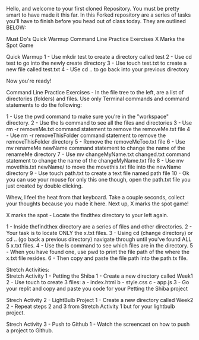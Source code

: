 Hello, and welcome to your first cloned Repository. 
You must be pretty smart to have made it this far. 
In this Forked repository are a series of tasks you'll have to finish before you head out of class today. 
They are outlined BELOW:

Must Do's
    Quick Warmup
    Command Line Practice Exercises
    X Marks the Spot Game

Quick Warmup
1 - Use mkdir test to create a directory called test
2 - Use cd test to go into the newly create directory
3 - Use touch test.txt to create a new file called test.txt
4 - USe cd .. to go back into your previous directory 

Now you're ready! 

Command Line Practice Exercises - In the file tree to the left, are a list of directories (folders) and files. Use only Terminal commands and command statements to do the following:

1 - Use the pwd command to make sure you're in the "workspace" directory.
2 - Use the ls command to see all the files and directories 
3 - Use rm -r removeMe.txt command statement to remove the removeMe.txt file
4 - Use rm -r removeThisFolder command statement to remove the removeThisFolder directory
5 - Remove the removeMeToo.txt file
6 - Use mv renameMe newName command statement to change the name of the renameMe directory
7 - Use mv changeMyName.txt changed.txt command statement to change the name of the changeMyName.txt file
8 - Use mv movethis.txt newName/ to move the movethis.txt file into the newName directory
9 - Use touch path.txt to create a text file named path file
10 - Ok you can use your mouse for only this one though, open the path.txt file you just created by double clicking. 

Whew, I feel the heat from that keyboard. Take a couple seconds, collect your thoughts because you made it here.
Next up, X marks the spot game!

X marks the spot - Locate the findthex directory to your left again. 

1 - Inside thefindthex directory are a series of files and other directories. 
2 - Your task is to locate ONLY the x.txt files. 
3 - Using cd (change directory) or cd .. (go back a previous directory) navigate through until you've found ALL 5 x.txt files. 
4 - Use the ls command to see which files are in the directory. 
5 - When you have found one, use pwd to print the file path of the where the x.txt file resides. 
6 - Then copy and paste the file path into the path.tx file. 


Stretch Activities:  
Stretch Activity 1 - Petting the Shiba
1 - Create a new directory called Week1
2 - Use touch to create 3 files:
    a - index.html
    b - style.css
    c - app.js
3 - Go your replit and copy and paste you code for your Petting the Shiba project

Strech Activity 2 - LightBulb Project
1 - Create a new directory called Week2
2 - Repeat steps 2 and 3  from Stretch Activity 1 but for your lightbulb project. 

Strech Activity 3 - Push to Github 
1 - Watch the screencast on how to push a project to Github. 









